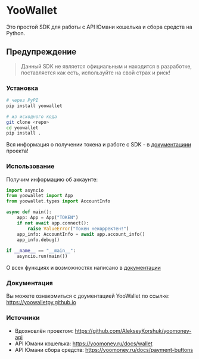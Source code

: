# YooWallet
Это простой SDK для работы с API Юмани кошелька и сбора средств на Python.

## Предупреждение
> Данный SDK не является официальным и находится в разработке, поставляется как есть, используйте на свой страх и риск!

### Установка
```bash
# через PyPI
pip install yoowallet

# из исходного кода
git clone <repo>
cd yoowallet
pip install .
```
Вся информация о получении токена и работе с SDK - в [документациии](https://yoowalletpy.github.io) проекта!

### Использование
Получим информацию об аккаунте:
```python
import asyncio
from yoowallet import App
from yoowallet.types import AccountInfo

async def main(): 
    app: App = App("TOKEN")
    if not await app.connect():
        raise ValueError("Токен некорректен!")
    app_info: AccountInfo = await app.account_info()
    app_info.debug()
    
if __name__ == "__main__":
    asyncio.run(main())
```
О всех функциях и возможностях написано в [документации](https://yoowalletpy.github.io)

### Документация
Вы можете ознакомиться с доументацией YooWallet по ссылке: https://yoowalletpy.github.io

### Источники
- Вдохновлён проектом: https://github.com/AlekseyKorshuk/yoomoney-api
- API Юмани кошелька: https://yoomoney.ru/docs/wallet
- API Юмани сбора средств: https://yoomoney.ru/docs/payment-buttons

